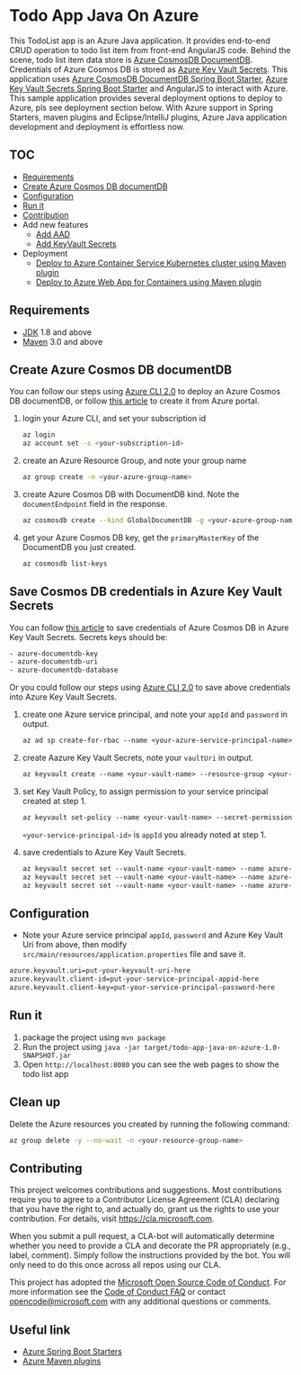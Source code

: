 # Todo App Java On Azure

This TodoList app is an Azure Java application. It provides end-to-end CRUD operation to todo list item from front-end AngularJS code. Behind the scene, todo list item data store is [Azure CosmosDB DocumentDB](https://docs.microsoft.com/en-us/azure/cosmos-db/documentdb-introduction). Credentials of Azure Cosmos DB is stored as [Azure Key Vault Secrets](https://docs.microsoft.com/en-us/rest/api/keyvault/about-keys--secrets-and-certificates#BKMK_WorkingWithSecrets). This application uses [Azure CosmosDB DocumentDB Spring Boot Starter](https://github.com/Microsoft/azure-spring-boot/tree/master/azure-starters/azure-documentdb-spring-boot-starter), [Azure Key Vault Secrets Spring Boot Starter](https://github.com/Microsoft/azure-spring-boot/tree/master/azure-starters/azure-keyvault-secrets-spring-boot-starter) and AngularJS to interact with Azure. This sample application provides several deployment options to deploy to Azure, pls see deployment section below. With Azure support in Spring Starters, maven plugins and Eclipse/IntelliJ plugins, Azure Java application development and deployment is effortless now.


## TOC

* [Requirements](#requirements)
* [Create Azure Cosmos DB documentDB](#create-azure-cosmos-db-documentdb)
* [Configuration](#configuration)
* [Run it](#run-it)
* [Contribution](#contribution)
* Add new features
    * [Add AAD](https://github.com/Microsoft/todo-app-java-on-azure/tree/aad-start)
    * [Add KeyVault Secrets](https://github.com/Microsoft/todo-app-java-on-azure/tree/keyvault-secrets)
* Deployment
    * [Deploy to Azure Container Service Kubernetes cluster using Maven plugin](./doc/deployment/deploy-to-azure-container-service-using-maven-plugin.md)
    * [Deploy to Azure Web App for Containers using Maven plugin](./doc/deployment/deploy-to-azure-web-app-using-maven-plugin.md)

## Requirements

* [JDK](http://www.oracle.com/technetwork/java/javase/downloads/jdk8-downloads-2133151.html) 1.8 and above
* [Maven](https://maven.apache.org/) 3.0 and above

## Create Azure Cosmos DB documentDB

You can follow our steps using [Azure CLI 2.0](https://docs.microsoft.com/en-us/cli/azure/install-azure-cli?view=azure-cli-latest) to deploy an Azure Cosmos DB documentDB,
or follow [this article](https://docs.microsoft.com/en-us/azure/cosmos-db/create-documentdb-java) to create it from Azure portal.

1. login your Azure CLI, and set your subscription id 
    
    ```bash
    az login
    az account set -s <your-subscription-id>
    ```
1. create an Azure Resource Group, and note your group name

    ```bash
    az group create -n <your-azure-group-name>
    ```

1. create Azure Cosmos DB with DocumentDB kind. Note the `documentEndpoint` field in the response.

   ```bash
   az cosmosdb create --kind GlobalDocumentDB -g <your-azure-group-name> -n <your-azure-documentDB-name>
   ```
   
1. get your Azure Cosmos DB key, get the `primaryMasterKey` of the DocumentDB you just created.

    ```bash
    az cosmosdb list-keys
    ```

## Save Cosmos DB credentials in Azure Key Vault Secrets

You can follow [this article](https://blogs.technet.microsoft.com/kv/2015/06/02/azure-key-vault-step-by-step/) to save credentials of Azure Cosmos DB in Azure Key Vault Secrets. Secrets keys should be:
```txt
- azure-documentdb-key
- azure-documentdb-uri
- azure-documentdb-database
```

Or you could follow our steps using [Azure CLI 2.0](https://docs.microsoft.com/en-us/cli/azure/install-azure-cli?view=azure-cli-latest) to save above credentials into Azure Key Vault Secrets.


1. create one Azure service principal, and note your `appId` and `password` in output.

    ```txt
    az ad sp create-for-rbac --name <your-azure-service-principal-name>
    ```

1. create Aazure Key Vault Secrets, note your `vaultUri` in output.

    ```txt
    az keyvault create --name <your-vault-name> --resource-group <your-azure-resource-group-name> --location <your-azure-resource-group-location> --enabled-for-deployment true --enabled-for-disk-encryption true --enabled-for-template-deployment true --sku standard
    ```

1. set Key Vault Policy, to assign permission to your service principal created at step 1.

    ```txt
    az keyvault set-policy --name <your-vault-name> --secret-permission set get list delete --object-id <your-service-principal-id>
    ```
    `<your-service-principal-id>` is `appId` you already noted at step 1.


1. save credentials to Azure Key Vault Secrets.

    ```txt
    az keyvault secret set --vault-name <your-vault-name> --name azure-documentdb-uri --value <your-azure-cosmosdb-uri>
    az keyvault secret set --vault-name <your-vault-name> --name azure-documentdb-key --value <your-azure-cosmosdb-key>
    az keyvault secret set --vault-name <your-vault-name> --name azure-documentdb-database --value <your-azure-cosmosdb-database>
    ```



## Configuration

* Note your Azure service principal `appId`, `password` and Azure Key Vault Uri from above, then modify `src/main/resources/application.properties` file and save it.

``` txt
azure.keyvault.uri=put-your-keyvault-uri-here
azure.keyvault.client-id=put-your-service-principal-appid-here
azure.keyvault.client-key=put-your-service-principal-password-here
``` 

## Run it

1. package the project using `mvn package`
1. Run the project using `java -jar target/todo-app-java-on-azure-1.0-SNAPSHOT.jar`
1. Open `http://localhost:8080` you can see the web pages to show the todo list app

## Clean up

Delete the Azure resources you created by running the following command:

```bash
az group delete -y --no-wait -n <your-resource-group-name>
```

## Contributing

This project welcomes contributions and suggestions.  Most contributions require you to agree to a
Contributor License Agreement (CLA) declaring that you have the right to, and actually do, grant us
the rights to use your contribution. For details, visit https://cla.microsoft.com.

When you submit a pull request, a CLA-bot will automatically determine whether you need to provide
a CLA and decorate the PR appropriately (e.g., label, comment). Simply follow the instructions
provided by the bot. You will only need to do this once across all repos using our CLA.

This project has adopted the [Microsoft Open Source Code of Conduct](https://opensource.microsoft.com/codeofconduct/).
For more information see the [Code of Conduct FAQ](https://opensource.microsoft.com/codeofconduct/faq/) or
contact [opencode@microsoft.com](mailto:opencode@microsoft.com) with any additional questions or comments.

## Useful link
- [Azure Spring Boot Starters](https://github.com/Microsoft/azure-spring-boot)
- [Azure Maven plugins](https://github.com/Microsoft/azure-maven-plugins)
